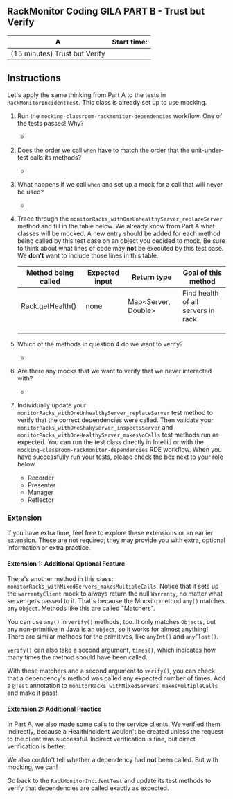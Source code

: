 ## RackMonitor Coding GILA PART B - Trust but Verify

|A	|Start time:	|
|---	|---	|
|(15 minutes) Trust but Verify	|	|

## Instructions 

Let's apply the same thinking from Part A to the tests in
`RackMonitorIncidentTest`. This class is already set up to use
mocking.

1. Run the `mocking-classroom-rackmonitor-dependencies` workflow. One of the
   tests passes! Why?
   * <div class="answer-space essay"/>
   
2. Does the order we call `when` have to match the order that the
   unit-under-test calls its methods?
   * <div class="answer-space essay"/>
   
3. What happens if we call `when` and set up a mock for a call that will never
   be used?
   * <div class="answer-space essay"/>
   
4. Trace through the `monitorRacks_withOneUnhealthyServer_replaceServer` method and fill in the table below. We already know from Part A what classes will be mocked. A new entry should be added for each method being called by this test case on an object you decided to mock. Be sure to think about what lines of code may **not** be executed by this test case. We **don't** want to include those lines in this table.

    |Method being called	|Expected input	|Return type	|Goal of this method	|
    |---	|---	|---	|---	|
    |Rack.getHealth()	|none	|Map<Server, Double>	|Find health of all servers in rack	|
    |	|	|	|	|
    |	|	|	|	|
    |	|	|	|	|
    
1. Which of the methods in question 4 do we want to verify?
   * <div class="answer-space essay"/>
   
2. Are there any mocks that we want to verify that we never interacted with?
   * <div class="answer-space essay"/>
   
3. Individually update your `monitorRacks_withOneUnhealthyServer_replaceServer`
   test method to verify that the correct dependencies were called. Then validate
   your `monitorRacks_withOneShakyServer_inspectsServer` and
   `monitorRacks_withOneHealthyServer_makesNoCalls` test methods run as expected.
   You can run the test class directly in IntelliJ or with the
   `mocking-classroom-rackmonitor-dependencies` RDE workflow. When you have
   successfully run your tests, please check the box next to your role below.

    * Recorder
    * Presenter
    * Manager
    * Reflector

### Extension

If you have extra time, feel free to explore these extensions or an earlier
extension. These are not required; they may provide you with extra, optional
information or extra practice.

#### Extension 1: Additional Optional Feature

There's another method in this class:
`monitorRacks_withMixedServers_makesMultipleCalls`.  Notice that it sets up the
`warrantyClient` mock to always return the null `Warranty`, no matter what
server gets passed to it. That's because the Mockito method `any()` matches any
`Object`.  Methods like this are called "Matchers".

You can use `any()` in `verify()` methods, too. It only matches `Object`s, but
any non-primitive in Java is an `Object`, so it works for almost anything!
There are similar methods for the primitives, like `anyInt()` and `anyFloat()`.

`verify()` can also take a second argument, `times()`, which indicates how many
times the method should have been called.

With these matchers and a second argument to `verify()`, you can check that a
dependency's method was called any expected number of times. Add a `@Test`
annotation to `monitorRacks_withMixedServers_makesMultipleCalls` and make it
pass!

#### Extension 2: Additional Practice

In Part A, we also made some calls to the service clients. We verified them
indirectly, because a HealthIncident wouldn't be created unless the request to
the client was successful. Indirect verification is fine, but direct
verification is better. 

We also couldn't tell whether a dependency had **not** been called. But with
mocking, we can!

Go back to the `RackMonitorIncidentTest` and update its test methods to verify
that dependencies are called exactly as expected.

